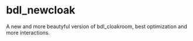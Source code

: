 # bdl_newcloak
A new and more beautyful version of bdl_cloakroom, best optimization and more interactions.
